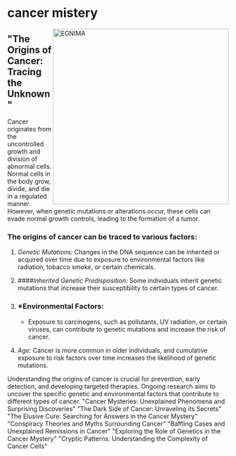 # cancer mistery
<img src="https://blog.aacr.org/wp-content/uploads/2015/06/EGFR-300x225.png" alt="EGNIMA" width="400" style="float: right;">

## "The Origins of Cancer: Tracing the Unknown"
Cancer originates from the uncontrolled growth and division of abnormal cells. Normal cells in the body grow, divide, and die in a regulated manner. However, when genetic mutations or alterations occur, these cells can evade normal growth controls, leading to the formation of a tumor.

### The origins of cancer can be traced to various factors:

1. *Genetic Mutations:* Changes in the DNA sequence can be inherited or acquired over time due to exposure to environmental factors like radiation, tobacco smoke, or certain chemicals.

2. ####*Inherited Genetic Predisposition:* Some individuals inherit genetic mutations that increase their susceptibility to certain types of cancer.

3. ### *Environmental Factors:
   * Exposure to carcinogens, such as pollutants, UV radiation, or certain viruses, can contribute to genetic mutations and increase the risk of cancer.

5. *Age:* Cancer is more common in older individuals, and cumulative exposure to risk factors over time increases the likelihood of genetic mutations.

Understanding the origins of cancer is crucial for prevention, early detection, and developing targeted therapies. Ongoing research aims to uncover the specific genetic and environmental factors that contribute to different types of cancer.
"Cancer Mysteries: Unexplained Phenomena and Surprising Discoveries"
"The Dark Side of Cancer: Unraveling its Secrets"
"The Elusive Cure: Searching for Answers in the Cancer Mystery"
"Conspiracy Theories and Myths Surrounding Cancer"
"Baffling Cases and Unexplained Remissions in Cancer"
"Exploring the Role of Genetics in the Cancer Mystery"
"Cryptic Patterns: Understanding the Complexity of Cancer Cells"




